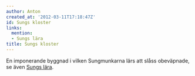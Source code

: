 ```yaml
---
author: Anton
created_at: '2012-03-11T17:18:47Z'
id: Sungs kloster
links:
  mention:
  - Sungs lära
title: Sungs kloster
---
```


En imponerande byggnad i vilken Sungmunkarna lärs att slåss obeväpnade, se även [Sungs lära].

  [Sungs lära]: Sungs_lära
